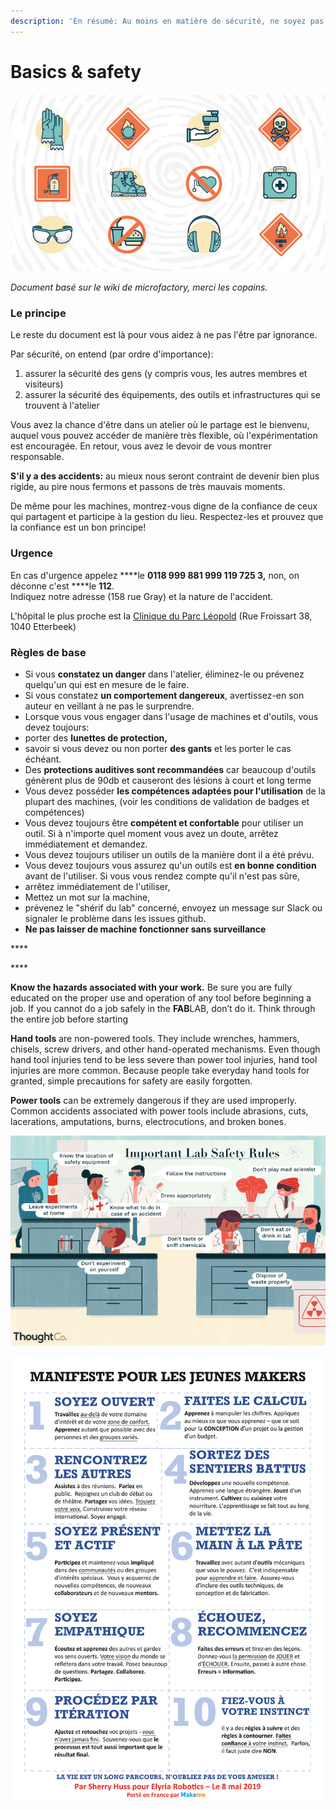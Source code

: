 ```yaml
---
description: 'En résumé: Au moins en matière de sécurité, ne soyez pas stupide!'
---
```


# Basics & safety

![](../../../.gitbook/assets/image%20%2822%29.png)

_Document basé sur le wiki de microfactory, merci les copains._

### Le principe 

Le reste du document est là pour vous aidez à ne pas l'être par ignorance.  
  
Par sécurité, on entend \(par ordre d'importance\):

1.  assurer la sécurité des gens \(y compris vous, les autres membres et visiteurs\)
2.  assurer la sécurité des équipements, des outils et infrastructures qui se trouvent à l'atelier

 Vous avez la chance d'être dans un atelier où le partage est le bienvenu, auquel vous pouvez accéder de manière très flexible, où l'expérimentation est encouragée. En retour, vous avez le devoir de vous montrer responsable. 

**S'il y a des accidents:** au mieux nous seront contraint de devenir bien plus rigide, au pire nous fermons et passons de très mauvais moments.

De même pour les machines, montrez-vous digne de la confiance de ceux qui partagent et participe à la gestion du lieu. Respectez-les et prouvez que la confiance est un bon principe!

### Urgence

En cas d'urgence appelez ****le **0118 999 881 999 119 725 3,** non, on déconne c'est ****le **112**.  
Indiquez notre adresse \(158 rue Gray\) et la nature de l'accident.

L'hôpital le plus proche est la [Clinique du Parc Léopold](http://chirec.be/nl/contact/cpl-medisch-centrum-park-leopold/) \(Rue Froissart 38, 1040 Etterbeek\)

### Règles de base

*  Si vous **constatez un danger** dans l'atelier, éliminez-le ou prévenez quelqu'un qui est en mesure de le faire.
*  Si vous constatez **un comportement dangereux**, avertissez-en son auteur en veillant à ne pas le surprendre.
*  Lorsque vous vous engager dans l'usage de machines et d'outils, vous devez toujours:
  * porter des **lunettes de protection,**
  * savoir si vous devez ou non porter **des gants** et les porter le cas échéant.
*  Des **protections auditives sont recommandées** car beaucoup d'outils génèrent plus de 90db et causeront des lésions à court et long terme
*  Vous devez posséder **les compétences adaptées pour l'utilisation** de la plupart des machines, \(voir les conditions de validation de badges et compétences\)
*  Vous devez toujours être **compétent et confortable** pour utiliser un outil. Si à n'importe quel moment vous avez un doute, arrêtez immédiatement et demandez.
*  Vous devez toujours utiliser un outils de la manière dont il a été prévu.
*  Vous devez toujours vous assurez qu'un outils est **en bonne condition** avant de l'utiliser. Si vous vous rendez compte qu'il n'est pas sûre,
  *  arrêtez immédiatement de l'utiliser,
  *  Mettez un mot sur la machine,
  *  prévenez le "shérif du lab" concerné, envoyez un message sur Slack ou signaler le problème dans les issues github. 
*  **Ne pas laisser de machine fonctionner sans surveillance**

\*\*\*\*

\*\*\*\*

**Know the hazards associated with your work.**  Be sure you are fully educated on the proper use and operation of any tool before beginning a job.  If you cannot do a job safely in the **FAB**LAB, don’t do it.  Think through the entire job before starting

**Hand tools** are non-powered tools. They include wrenches, hammers, chisels, screw drivers, and other hand-operated mechanisms. Even though hand tool injuries tend to be less severe than power tool injuries, hand tool injuries are more common. Because people take everyday hand tools for granted, simple precautions for safety are easily forgotten.

**Power tools** can be extremely dangerous if they are used improperly. Common accidents associated with power tools include abrasions, cuts, lacerations, amputations, burns, electrocutions, and broken bones.

![](../../../.gitbook/assets/image%20%287%29.png)

![](../../../.gitbook/assets/image%20%2814%29.png)


